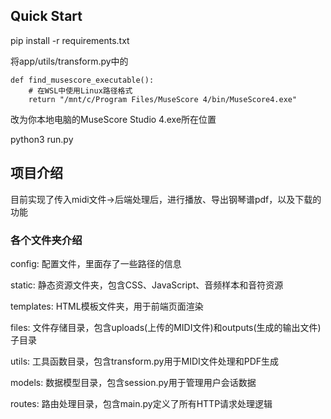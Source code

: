 ## Quick Start
pip install -r requirements.txt

将app/utils/transform.py中的
```
def find_musescore_executable():
    # 在WSL中使用Linux路径格式
    return "/mnt/c/Program Files/MuseScore 4/bin/MuseScore4.exe"
```
改为你本地电脑的MuseScore Studio 4.exe所在位置

python3 run.py

## 项目介绍
目前实现了传入midi文件→后端处理后，进行播放、导出钢琴谱pdf，以及下载的功能
### 各个文件夹介绍
config: 配置文件，里面存了一些路径的信息

static: 静态资源文件夹，包含CSS、JavaScript、音频样本和音符资源

templates: HTML模板文件夹，用于前端页面渲染

files: 文件存储目录，包含uploads(上传的MIDI文件)和outputs(生成的输出文件)子目录

utils: 工具函数目录，包含transform.py用于MIDI文件处理和PDF生成

models: 数据模型目录，包含session.py用于管理用户会话数据

routes: 路由处理目录，包含main.py定义了所有HTTP请求处理逻辑
